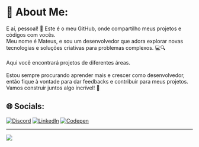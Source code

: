 # 💫 About Me:
E aí, pessoal! 👋 Este é o meu GitHub, onde compartilho meus projetos e códigos com vocês. <br>Meu nome é Mateus, e sou um desenvolvedor que adora explorar novas tecnologias e soluções criativas para problemas complexos. 💻🔍<br><br> Aqui você encontrará projetos de diferentes áreas.<br><br>Estou sempre procurando aprender mais e crescer como desenvolvedor, <br>então fique à vontade para dar feedbacks e contribuir para meus projetos. <br>Vamos construir juntos algo incrível! 🚀


## 🌐 Socials:
[![Discord](https://img.shields.io/badge/Discord-%237289DA.svg?logo=discord&logoColor=white)](https://discord.gg/technomancer#8791) [![LinkedIn](https://img.shields.io/badge/LinkedIn-%230077B5.svg?logo=linkedin&logoColor=white)](https://linkedin.com/in/https://www.linkedin.com/in/mateus-arce/) 
[![Codepen](https://img.shields.io/badge/Codepen-000000?style=for-the-badge&logo=codepen&logoColor=white)](https://codepen.io/mateusarcedev) 

---
[![](https://visitcount.itsvg.in/api?id=mateusarcedev&icon=2&color=12)](https://visitcount.itsvg.in)

<!-- Proudly created with GPRM ( https://gprm.itsvg.in ) -->
